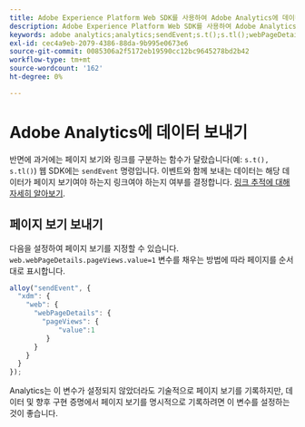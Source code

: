 ```yaml
---
title: Adobe Experience Platform Web SDK를 사용하여 Adobe Analytics에 데이터 전송
description: Adobe Experience Platform Web SDK를 사용하여 Adobe Analytics에 데이터를 전송하는 방법에 대해 알아봅니다.
keywords: adobe analytics;analytics;sendEvent;s.t();s.tl();webPageDetails;pageViews;webInteraction;웹 상호 작용;페이지 보기;링크 추적;링크;링크 추적 링크;clickCollection;클릭 컬렉션;
exl-id: cec4a9eb-2079-4386-88da-9b995e0673e6
source-git-commit: 0085306a2f5172eb19590cc12bc9645278bd2b42
workflow-type: tm+mt
source-wordcount: '162'
ht-degree: 0%

---
```


# Adobe Analytics에 데이터 보내기

반면에 과거에는 페이지 보기와 링크를 구분하는 함수가 달랐습니다(예: `s.t(), s.tl()`) 웹 SDK에는 `sendEvent` 명령입니다. 이벤트와 함께 보내는 데이터는 해당 데이터가 페이지 보기여야 하는지 링크여야 하는지 여부를 결정합니다. [링크 추적에 대해 자세히 알아보기](../track-links.md).

## 페이지 보기 보내기

다음을 설정하여 페이지 보기를 지정할 수 있습니다. `web.webPageDetails.pageViews.value=1` 변수를 채우는 방법에 따라 페이지를 순서대로 표시합니다.

```javascript
alloy("sendEvent", {
  "xdm": {
    "web": {
      "webPageDetails": {
        "pageViews": {
            "value":1
         }
      }
    }
  }
});
```

Analytics는 이 변수가 설정되지 않았더라도 기술적으로 페이지 보기를 기록하지만, 데이터 및 향후 구현 증명에서 페이지 보기를 명시적으로 기록하려면 이 변수를 설정하는 것이 좋습니다.

